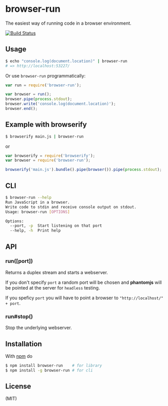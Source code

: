 # browser-run

The easiest way of running code in a browser environment.

[![Build Status](https://travis-ci.org/juliangruber/browser-run.png?branch=master)](https://travis-ci.org/juliangruber/browser-run)

## Usage

```bash
$ echo "console.log(document.location)" | browser-run
# => http://localhost:53227/
```

Or use `browser-run` programmatically:

```js
var run = require('browser-run');

var browser = run();
browser.pipe(process.stdout);
browser.write('console.log(document.location)');
browser.end();
```

## Example with browserify

```bash
$ browserify main.js | browser-run
```

or

```js
var browserify = require('browserify');
var browser = require('browser-run');

browserify('main.js').bundle().pipe(browser()).pipe(process.stdout);
```

## CLI

```bash
$ browser-run --help
Run JavaScript in a browser.
Write code to stdin and receive console output on stdout.
Usage: browser-run [OPTIONS]

Options:
  --port, -p  Start listening on that port
  --help, -h  Print help

```

## API

### run([port])

Returns a duplex stream and starts a webserver.

If you don't specify `port` a random port will be chosen and **phantomjs** will be pointed at
the server for `headless` testing.

If you speficy `port` you will have to point a browser to `"http://localhost/" + port`.

### run#stop()

Stop the underlying webserver.

## Installation

With [npm](http://npmjs.org) do

```bash
$ npm install browser-run    # for library
$ npm install -g browser-run # for cli
```

## License

(MIT)
